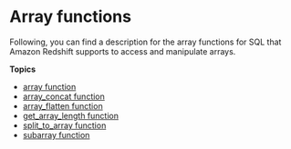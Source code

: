 # Array functions<a name="c_Array_Functions"></a>

Following, you can find a description for the array functions for SQL that Amazon Redshift supports to access and manipulate arrays\.

**Topics**
+ [array function](r_array.md)
+ [array\_concat function](r_array_concat.md)
+ [array\_flatten function](array_flatten.md)
+ [get\_array\_length function](get_array_length.md)
+ [split\_to\_array function](split_to_array.md)
+ [subarray function](r_subarray.md)